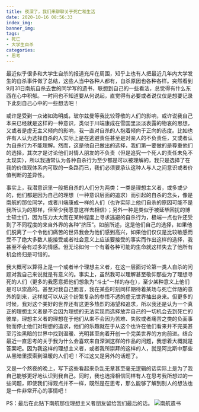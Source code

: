 ```yaml
---
title: 夜深了，我们来聊聊关于死亡和生活
date: 2020-10-16 08:56:33
index_img:
banner_img:
tags:
- 死亡
- 大学生自杀
categories:
- 思考
---
```


最近似乎很多和大学生自杀的报道充斥在周围，知乎上也有人把最近几年内大学发生的自杀事件做了总结，这些人当中各种人都有，自杀原因也各种各样。突然看到9月31日南航自杀去世的同学写的遗书，联想到自己的一些看法，总觉得有什么东西在心中积郁。一时间也不知道要从何说起，直觉得有必要或者说仅仅是想要记录下此刻自己心中的一些想法吧！

或许是受到一众诸如海明威，玻尔兹曼等我比较尊敬的人们的影响，或许说我自己本来已经就是这样的一种意识，类似于川端康成在雪国里淡淡表露的物哀的思想，又或者是虚无主义倾向的影响，我一直对自杀的人抱着倾向于正向的态度。比如也许有人认为选择自杀的人实际上是在逃避责任甚至是对亲人的不负责任，又或者认为自杀行为不能理解。然而，这是他自己做出的选择，我们第一要做的是尊重他们的选择，其次才是讨论他们对情人朋友的不负责（但是追究一个死人的责任未免不太现实），所以我通常认为各种自杀行为至少都是可以被理解的，我只是选择了在我的价值观体系内可取的一条路而已，我们必须要承认这种人与人之间意识或者价值判断的差异性。

事实上，我潜意识里一般把自杀的人们分为两类：一类是理想主义者，或多或少的，他们都是因为自己的理想（一种意识层面的追求）而引起的自杀的念头，像是南航的那位同学，或者川端康成一样的人们（也许实际上他们自杀的原因可能不是我所认为的那样，但至少我愿意这样去相信）；另外一种是类似于被延毕困扰的博士硕士们，因为压力太大而在某种程度上寻求逃避的自杀行为，极端一点也许还受到了不同程度的来自外界的各种“挤压”。如前所述，这是他们自己的选择，如果他们脱离了一个令他们痛苦的世界我会为他们感到高兴，如果他们仅仅是比较敏感而受不了绝大多数人能接受或者社会意义上应该要接受的事实而作出这样的选择，我甚至不会有过多的情感。但无论如何一个有着各种可能的生命就这样失去了他所有机会终归是可惜的。

我大概可以算得上是一个或者半个理想主义者，在这一层面讨论第一类人自杀的问题对我自己来说就是有意义的。事实上，虽然我可以理解甚至敬仰那些为了理想寻死的人们（更多的我愿意把他们想象为“斗士”一样的存在），至少某种意义上他们是可以崇高的。甚至对我自己而言，我在某些时刻同样期待着某场与死亡伴随的意外的到来，这样就可以从这个纷繁复杂的参悟不透的虚无世界抽出身来。但更多的时候，我对这个美好的世界还有这更多热烈的渴望和追求，所以我还是认为一个真正的理想主义者是不会因为理想的无法实现而选择放弃自己的一切机会去到死亡的彼岸，理想主义者的理想在于他们从来不会因为苦难、失败或者痛苦之类的负面事物而停止他们对理想的追求，他们的乐趣就在于从这个也许在他们看来并不完美甚至污浊黑暗的世界中找到温暖、光明甚至向着开创一个完美世界的方向前进。结合最近一直思考的关于我为什么会喜欢来自深渊这样的作品的问题，我想着大概就是答案吧。因为我这样的理想主义者，或者我所崇拜的这样的人，就是阿比斯中那些从黑暗里摸索到温暖的人们吧！不过这又是另外的话题了。

又是一个熬夜的晚上，写下这些看起来杂乱无章甚至毫无逻辑的话实际上是为了我自己能够更好地认识到我自己。同时，我也选择相信同样有人在思考我所想过的一些问题，即使我们得观点并不一样，既然是在思考，那么能够了解到别人的想法也是一件非常开心的事情吧！

PS：最后在此贴下南航那位理想主义者朋友留给我们最后的话。
![南航遗书](https://hexo-1301133429.cos.ap-chengdu.myqcloud.com/23ztslxatftx6k9auky1pav6l.jpg)